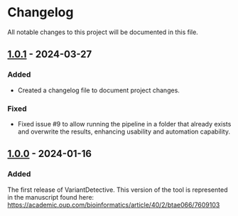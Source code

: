 # Changelog

All notable changes to this project will be documented in this file.

## [1.0.1] - 2024-03-27

### Added

- Created a changelog file to document project changes.

### Fixed
- Fixed issue #9 to allow running the pipeline in a folder that already exists and overwrite the results, enhancing usability and automation capability.

## [1.0.0] - 2024-01-16

### Added

The first release of VariantDetective. This version of the tool is represented in the manuscript found here: https://academic.oup.com/bioinformatics/article/40/2/btae066/7609103


[1.0.1]: https://github.com/OLF-Bioinformatics/VariantDetective/compare/v1.0.0...v1.0.1
[1.0.0]: https://github.com/OLF-Bioinformatics/VariantDetective/releases/tag/v1.0.0